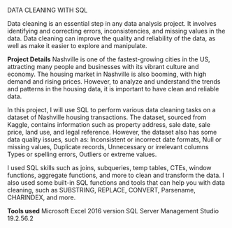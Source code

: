 DATA CLEANING WITH SQL 

Data cleaning is an essential step in any data analysis project. It involves identifying and correcting errors, inconsistencies, and missing values in the data. Data cleaning can improve the quality and reliability of the data, as well as make it easier to explore and manipulate.

**Project Details**
Nashville is one of the fastest-growing cities in the US, attracting many people and businesses with its vibrant culture and economy. The housing market in Nashville is also booming, with high demand and rising prices. However, to analyze and understand the trends and patterns in the housing data, it is important to have clean and reliable data.

In this project, I will use SQL to perform various data cleaning tasks on a dataset of Nashville housing transactions. The dataset, sourced from Kaggle, contains information such as property address, sale date, sale price, land use, and legal reference. 
However, the dataset also has some data quality issues, such as:
Inconsistent or incorrect date formats, Null or missing values, Duplicate records, Unnecessary or irrelevant columns Types or spelling errors, Outliers or extreme values.

I used SQL skills such as joins, subqueries, temp tables, CTEs, window functions, aggregate functions, and more to clean and transform the data. I also used some built-in SQL functions and tools that can help you with data cleaning, such as SUBSTRING, REPLACE, CONVERT, Parsename, CHARINDEX, and more.


**Tools used**
Microsoft Excel 2016 version
SQL Server Management Studio 19.2.56.2

